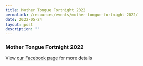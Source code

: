 ```yaml
---
title: Mother Tongue Fortnight 2022
permalink: /resources/events/mother-tongue-fortnight-2022/
date: 2022-05-24
layout: post
description: ""
---
```

### Mother Tongue Fortnight 2022

View [our Facebook page](https://www.facebook.com/nationaljc/posts/pfbid02tVQqXTbVY9SAfPm68pT9jMu8tt9UiwyuB3ZrmwMUmrGnCo29UBnkS7nockgqEyuAl) for more details